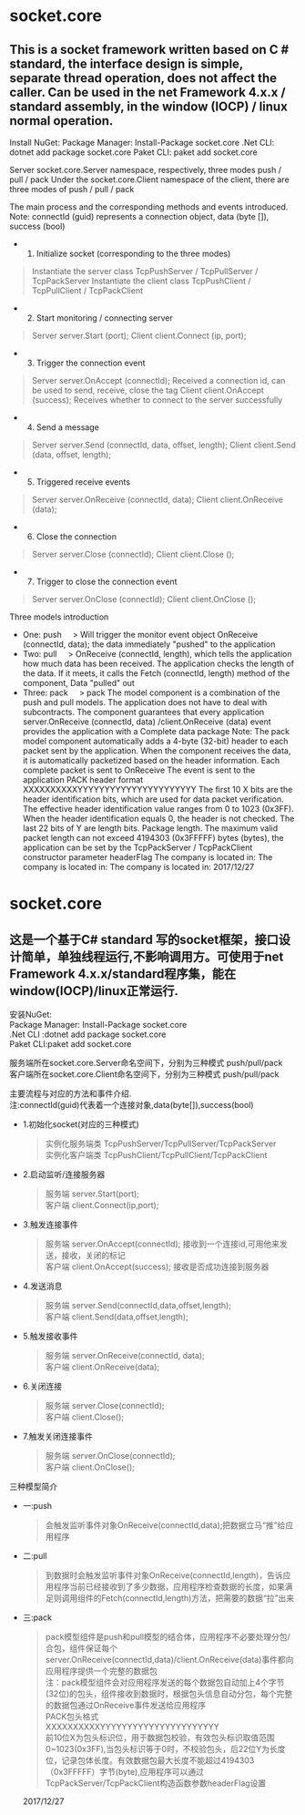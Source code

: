 ﻿socket.core
===

This is a socket framework written based on C # standard, the interface design is simple, separate thread operation, does not affect the caller. Can be used in the net Framework 4.x.x / standard assembly, in the window (IOCP) / linux normal operation.
---

Install NuGet:
Package Manager: Install-Package socket.core
.Net CLI: dotnet add package socket.core
Paket CLI: paket add socket.core

Server socket.core.Server namespace, respectively, three modes push / pull / pack
Under the socket.core.Client namespace of the client, there are three modes of push / pull / pack

The main process and the corresponding methods and events introduced.
Note: connectId (guid) represents a connection object, data (byte []), success (bool)
  
* 1. Initialize socket (corresponding to the three modes)
> Instantiate the server class TcpPushServer / TcpPullServer / TcpPackServer
> Instantiate the client class TcpPushClient / TcpPullClient / TcpPackClient
* 2. Start monitoring / connecting server
> Server server.Start (port);
> Client client.Connect (ip, port);
* 3. Trigger the connection event
> Server server.OnAccept (connectId); Received a connection id, can be used to send, receive, close the tag
> Client client.OnAccept (success); Receives whether to connect to the server successfully
* 4. Send a message
> Server server.Send (connectId, data, offset, length);
> Client client.Send (data, offset, length);
* 5. Triggered receive events
> Server server.OnReceive (connectId, data);
> Client client.OnReceive (data);
* 6. Close the connection
> Server server.Close (connectId);
> Client client.Close ();
* 7. Trigger to close the connection event
> Server server.OnClose (connectId);
> Client client.OnClose ();


Three models introduction
* One: push
    > Will trigger the monitor event object OnReceive (connectId, data); the data immediately "pushed" to the application
* Two: pull
    > OnReceive (connectId, length), which tells the application how much data has been received. The application checks the length of the data. If it meets, it calls the Fetch (connectId, length) method of the component, Data "pulled" out
* Three: pack
    > pack The model component is a combination of the push and pull models. The application does not have to deal with subcontracts. The component guarantees that every application server.OnReceive (connectId, data) /client.OnReceive (data) event provides the application with a Complete data package
Note: The pack model component automatically adds a 4-byte (32-bit) header to each packet sent by the application. When the component receives the data, it is automatically packetized based on the header information. Each complete packet is sent to OnReceive The event is sent to the application
PACK header format
XXXXXXXXXXYYYYYYYYYYYYYYYYYYYYYY
The first 10 X bits are the header identification bits, which are used for data packet verification. The effective header identification value ranges from 0 to 1023 (0x3FF). When the header identification equals 0, the header is not checked. The last 22 bits of Y are length bits. Package length. The maximum valid packet length can not exceed 4194303 (0x3FFFFF) bytes (bytes), the application can be set by the TcpPackServer / TcpPackClient constructor parameter headerFlag
The company is located in:
The company is located in:
The company is located in:
2017/12/27


socket.core 
===

这是一个基于C# standard 写的socket框架，接口设计简单，单独线程运行,不影响调用方。可使用于net Framework 4.x.x/standard程序集，能在window(IOCP)/linux正常运行.
---

安装NuGet:  
Package Manager: Install-Package socket.core   
.Net CLI :dotnet add package socket.core      
Paket CLI:paket add socket.core         

服务端所在socket.core.Server命名空间下，分别为三种模式 push/pull/pack    
客户端所在socket.core.Client命名空间下，分别为三种模式 push/pull/pack    

主要流程与对应的方法和事件介绍.    
注:connectId(guid)代表着一个连接对象,data(byte[]),success(bool)   
  
* 1.初始化socket(对应的三种模式)    
	>实例化服务端类 TcpPushServer/TcpPullServer/TcpPackServer     
	>实例化客户端类 TcpPushClient/TcpPullClient/TcpPackClient    
* 2.启动监听/连接服务器   
	>服务端 server.Start(port);   
	>客户端 client.Connect(ip,port);   
* 3.触发连接事件   
	>服务端 server.OnAccept(connectId);		接收到一个连接id,可用他来发送，接收，关闭的标记   
	>客户端 client.OnAccept(success);		接收是否成功连接到服务器   
* 4.发送消息   
	>服务端 server.Send(connectId,data,offset,length);  
	>客户端 client.Send(data,offset,length);
* 5.触发接收事件  
	>服务端 server.OnReceive(connectId, data);  
	>客户端 client.OnReceive(data);  
* 6.关闭连接  
	>服务端 server.Close(connectId);   
	>客户端 client.Close();   
* 7.触发关闭连接事件   
	>服务端 server.OnClose(connectId);   
	>客户端 client.OnClose();    


三种模型简介   
* 一:push   
    >会触发监听事件对象OnReceive(connectId,data);把数据立马“推”给应用程序  
* 二:pull   
    >到数据时会触发监听事件对象OnReceive(connectId,length)，告诉应用程序当前已经接收到了多少数据，应用程序检查数据的长度，如果满足则调用组件的Fetch(connectId,length)方法，把需要的数据“拉”出来  
* 三:pack   
    >pack模型组件是push和pull模型的结合体，应用程序不必要处理分包/合包，组件保证每个server.OnReceive(connectId,data)/client.OnReceive(data)事件都向应用程序提供一个完整的数据包   
	注：pack模型组件会对应用程序发送的每个数据包自动加上4个字节(32位)的包头，组件接收到数据时，根据包头信息自动分包，每个完整的数据包通过OnReceive事件发送给应用程序   
	PACK包头格式   
	XXXXXXXXXXYYYYYYYYYYYYYYYYYYYYYY   
	前10位X为包头标识位，用于数据包校验，有效包头标识取值范围0~1023(0x3FF),当包头标识等于0时，不校验包头，后22位Y为长度位，记录包体长度。有效数据包最大长度不能超过4194303（0x3FFFFF）字节(byte),应用程序可以通过TcpPackServer/TcpPackClient构造函数参数headerFlag设置    
	  
	    
	  
	2017/12/27